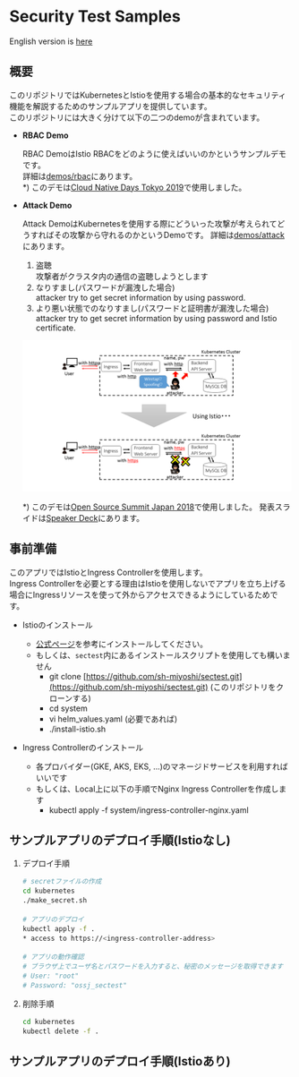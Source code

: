 # Security Test Samples

English version is [here](./README_en.md)

## 概要

このリポジトリではKubernetesとIstioを使用する場合の基本的なセキュリティ機能を解説するためのサンプルアプリを提供しています。  
このリポジトリには大きく分けて以下の二つのdemoが含まれています。

- **RBAC Demo**

    RBAC DemoはIstio RBACをどのように使えばいいのかというサンプルデモです。  
    詳細は[demos/rbac](demos/rbac/README.md)にあります。  
    \*) このデモは[Cloud Native Days Tokyo 2019](https://cloudnativedays.jp/cndt2019/)で使用しました。

- **Attack Demo**

    Attack DemoはKubernetesを使用する際にどういった攻撃が考えられてどうすればその攻撃から守れるのかというDemoです。
    詳細は[demos/attack](demos/attack/README.md)にあります。

    1. 盗聴  
        攻撃者がクラスタ内の通信の盗聴しようとします
    2. なりすまし(パスワードが漏洩した場合)  
        attacker try to get secret information by using password.
    3. より悪い状態でのなりすまし(パスワードと証明書が漏洩した場合)  
        attacker try to get secret information by using password and Istio certificate.

    ![image](assets/image.png)

    \*) このデモは[Open Source Summit Japan 2018](https://events.linuxfoundation.jp/events/open-source-summit-japan-2018/)で使用しました。
    発表スライドは[Speaker Deck](https://speakerdeck.com/smiyoshi/advanced-security-on-kubernetes-with-istio)にあります。

## 事前準備

このアプリではIstioとIngress Controllerを使用します。  
Ingress Controllerを必要とする理由はIstioを使用しないでアプリを立ち上げる場合にIngressリソースを使って外からアクセスできるようにしているためです。

- Istioのインストール
  - [公式ページ](https://istio.io/docs/setup/kubernetes/quick-start/)を参考にインストールしてください。
  - もしくは、`sectest`内にあるインストールスクリプトを使用しても構いません
    - git clone [https://github.com/sh-miyoshi/sectest.git](https://github.com/sh-miyoshi/sectest.git) (このリポジトリをクローンする)
    - cd system
    - vi helm_values.yaml (必要であれば)
    - ./install-istio.sh

- Ingress Controllerのインストール
  - 各プロバイダー(GKE, AKS, EKS, ...)のマネージドサービスを利用すればいいです
  - もしくは、Local上に以下の手順でNginx Ingress Controllerを作成します
    - kubectl apply -f system/ingress-controller-nginx.yaml

## サンプルアプリのデプロイ手順(Istioなし)

1. デプロイ手順

    ```bash
    # secretファイルの作成
    cd kubernetes
    ./make_secret.sh

    # アプリのデプロイ
    kubectl apply -f .
    * access to https://<ingress-controller-address>

    # アプリの動作確認
    # ブラウザ上でユーザ名とパスワードを入力すると、秘密のメッセージを取得できます
    # User: "root"
    # Password: "ossj_sectest"
    ```

2. 削除手順

    ```bash
    cd kubernetes
    kubectl delete -f .
    ```

## サンプルアプリのデプロイ手順(Istioあり)
